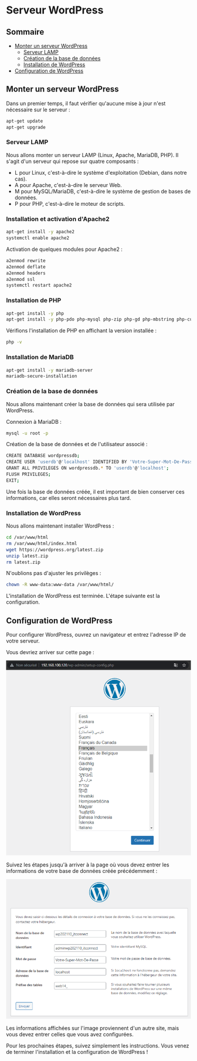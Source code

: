 # Serveur WordPress

## Sommaire

- [Monter un serveur WordPress](#monter-un-serveur-wordpress)
  - [Serveur LAMP](#serveur-lamp)
  - [Création de la base de données](#création-de-la-base-de-données)
  - [Installation de WordPress](#installation-de-wordpress)
- [Configuration de WordPress](#configuration-de-wordpress)

## Monter un serveur WordPress

Dans un premier temps, il faut vérifier qu'aucune mise à jour n'est nécessaire sur le serveur :

```bash
apt-get update
apt-get upgrade
```

### Serveur LAMP

Nous allons monter un serveur LAMP (Linux, Apache, MariaDB, PHP). Il s'agit d'un serveur qui repose sur quatre composants :

- L pour Linux, c'est-à-dire le système d'exploitation (Debian, dans notre cas).
- A pour Apache, c'est-à-dire le serveur Web.
- M pour MySQL/MariaDB, c'est-à-dire le système de gestion de bases de données.
- P pour PHP, c'est-à-dire le moteur de scripts.

### Installation et activation d'Apache2

```bash
apt-get install -y apache2
systemctl enable apache2
```

Activation de quelques modules pour Apache2 :

```bash
a2enmod rewrite
a2enmod deflate
a2enmod headers
a2enmod ssl
systemctl restart apache2
```

### Installation de PHP

```bash
apt-get install -y php
apt-get install -y php-pdo php-mysql php-zip php-gd php-mbstring php-curl php-xml php-pear php-bcmath
```

Vérifions l'installation de PHP en affichant la version installée :

```bash
php -v
```

### Installation de MariaDB

```bash
apt-get install -y mariadb-server
mariadb-secure-installation
```

### Création de la base de données

Nous allons maintenant créer la base de données qui sera utilisée par WordPress.

Connexion à MariaDB :

```bash
mysql -u root -p
```

Création de la base de données et de l'utilisateur associé :

```bash
CREATE DATABASE wordpressdb;
CREATE USER 'userdb'@'localhost' IDENTIFIED BY 'Votre-Super-Mot-De-Passe';
GRANT ALL PRIVILEGES ON wordpressdb.* TO 'userdb'@'localhost';
FLUSH PRIVILEGES;
EXIT;
```

Une fois la base de données créée, il est important de bien conserver ces informations, car elles seront nécessaires plus tard.

### Installation de WordPress

Nous allons maintenant installer WordPress :

```bash
cd /var/www/html
rm /var/www/html/index.html
wget https://wordpress.org/latest.zip
unzip latest.zip
rm latest.zip
```

N'oublions pas d'ajuster les privilèges :

```bash
chown -R www-data:www-data /var/www/html/
```

L'installation de WordPress est terminée. L'étape suivante est la configuration.

## Configuration de WordPress

Pour configurer WordPress, ouvrez un navigateur et entrez l'adresse IP de votre serveur.

Vous devriez arriver sur cette page :

![](image/acceiwordpress.png)

Suivez les étapes jusqu'à arriver à la page où vous devez entrer les informations de votre base de données créée précédemment :

![](image/dbwordpress.png)

Les informations affichées sur l'image proviennent d'un autre site, mais vous devez entrer celles que vous avez configurées.

Pour les prochaines étapes, suivez simplement les instructions. Vous venez de terminer l'installation et la configuration de WordPress !




